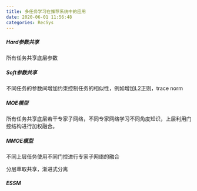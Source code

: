 ```yaml
---
title: 多任务学习在推荐系统中的应用
date: 2020-06-01 11:56:48
categories: RecSys
---
```


##### Hard参数共享

所有任务共享底层参数

##### Soft参数共享

不同任务的参数间增加约束控制任务的相似性，例如增加L2正则，trace norm

##### MOE模型

所有任务共享底层若干专家子网络，不同专家网络学习不同角度知识，上层利用门控结构进行加权融合。

##### MMOE模型

不同上层任务使用不同门控进行专家子网络的融合



分层萃取共享，渐进式分离



##### ESSM





